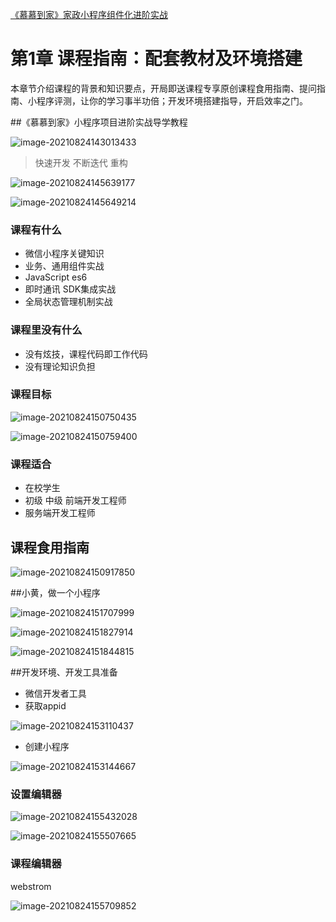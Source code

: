 

[《慕慕到家》家政小程序组件化进阶实战](https://coding.imooc.com/class/chapter/498.html#Anchor)

# 第1章 课程指南：配套教材及环境搭建

  本章节介绍课程的背景和知识要点，开局即送课程专享原创课程食用指南、提问指南、小程序评测，让你的学习事半功倍；开发环境搭建指导，开启效率之门。

  ##《慕慕到家》小程序项目进阶实战导学教程 

![image-20210824143013433](https://gitee.com/sheep101/typora-img-save/raw/master/img/image-20210824143013433.png)

> 快速开发 不断迭代 重构

![image-20210824145639177](https://gitee.com/sheep101/typora-img-save/raw/master/img/image-20210824145639177.png)

![image-20210824145649214](https://gitee.com/sheep101/typora-img-save/raw/master/img/image-20210824145649214.png)

### 课程有什么

- 微信小程序关键知识
- 业务、通用组件实战
- JavaScript es6
- 即时通讯 SDK集成实战
- 全局状态管理机制实战

### 课程里没有什么

- 没有炫技，课程代码即工作代码
- 没有理论知识负担

### 课程目标

![image-20210824150750435](https://gitee.com/sheep101/typora-img-save/raw/master/img/image-20210824150750435.png)

![image-20210824150759400](https://gitee.com/sheep101/typora-img-save/raw/master/img/image-20210824150759400.png)

### 课程适合

- 在校学生
- 初级 中级 前端开发工程师
- 服务端开发工程师

## 课程食用指南 

![image-20210824150917850](https://gitee.com/sheep101/typora-img-save/raw/master/img/image-20210824150917850.png)

  ##小黄，做一个小程序 

![image-20210824151707999](https://gitee.com/sheep101/typora-img-save/raw/master/img/image-20210824151707999.png)

![image-20210824151827914](https://gitee.com/sheep101/typora-img-save/raw/master/img/image-20210824151827914.png)

![image-20210824151844815](https://gitee.com/sheep101/typora-img-save/raw/master/img/image-20210824151844815.png)



  ##开发环境、开发工具准备 

- 微信开发者工具
- 获取appid

![image-20210824153110437](https://gitee.com/sheep101/typora-img-save/raw/master/img/image-20210824153110437.png)

- 创建小程序

![image-20210824153144667](https://gitee.com/sheep101/typora-img-save/raw/master/img/image-20210824153144667.png)

### 设置编辑器

![image-20210824155432028](https://gitee.com/sheep101/typora-img-save/raw/master/img/image-20210824155432028.png)

![image-20210824155507665](https://gitee.com/sheep101/typora-img-save/raw/master/img/image-20210824155507665.png)

### 课程编辑器

webstrom 

![image-20210824155709852](https://gitee.com/sheep101/typora-img-save/raw/master/img/image-20210824155709852.png)
